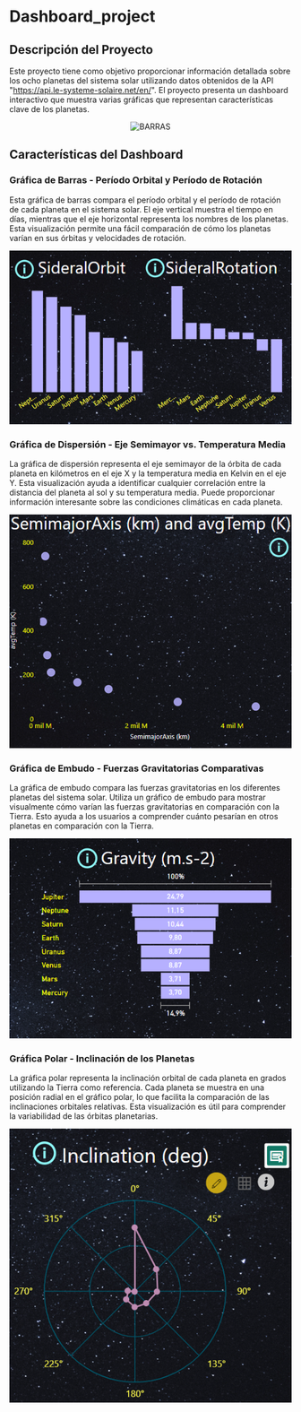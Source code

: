 # Dashboard_project
## Descripción del Proyecto
Este proyecto tiene como objetivo proporcionar información detallada sobre los ocho planetas del sistema solar utilizando datos obtenidos de la API "https://api.le-systeme-solaire.net/en/". El proyecto presenta un dashboard interactivo que muestra varias gráficas que representan características clave de los planetas.

<p align="center">
  <img src="" alt="BARRAS">
</p>

## Características del Dashboard
### Gráfica de Barras - Período Orbital y Período de Rotación
Esta gráfica de barras compara el período orbital y el período de rotación de cada planeta en el sistema solar. El eje vertical muestra el tiempo en días, mientras que el eje horizontal representa los nombres de los planetas. Esta visualización permite una fácil comparación de cómo los planetas varían en sus órbitas y velocidades de rotación.

<p align="center">
  <img src="https://github.com/finixed060113/Dashboard_project/blob/main/images/barrasrotayorb.png" alt="BARRAS">
</p>

### Gráfica de Dispersión - Eje Semimayor vs. Temperatura Media
La gráfica de dispersión representa el eje semimayor de la órbita de cada planeta en kilómetros en el eje X y la temperatura media en Kelvin en el eje Y. Esta visualización ayuda a identificar cualquier correlación entre la distancia del planeta al sol y su temperatura media. Puede proporcionar información interesante sobre las condiciones climáticas en cada planeta.

<p align="center">
  <img src="https://github.com/finixed060113/Dashboard_project/blob/main/images/barras_semimajor.png" alt="Dispersion">
</p>

### Gráfica de Embudo - Fuerzas Gravitatorias Comparativas
La gráfica de embudo compara las fuerzas gravitatorias en los diferentes planetas del sistema solar. Utiliza un gráfico de embudo para mostrar visualmente cómo varían las fuerzas gravitatorias en comparación con la Tierra. Esto ayuda a los usuarios a comprender cuánto pesarían en otros planetas en comparación con la Tierra.

<p align="center">
  <img src="https://github.com/finixed060113/Dashboard_project/blob/main/images/grav.png" alt="Gravedad">
</p>

### Gráfica Polar - Inclinación de los Planetas
La gráfica polar representa la inclinación orbital de cada planeta en grados utilizando la Tierra como referencia. Cada planeta se muestra en una posición radial en el gráfico polar, lo que facilita la comparación de las inclinaciones orbitales relativas. Esta visualización es útil para comprender la variabilidad de las órbitas planetarias.

<p align="center">
  <img src="https://github.com/finixed060113/Dashboard_project/blob/main/images/inclina.png" alt="Inclinacion">
</p>
